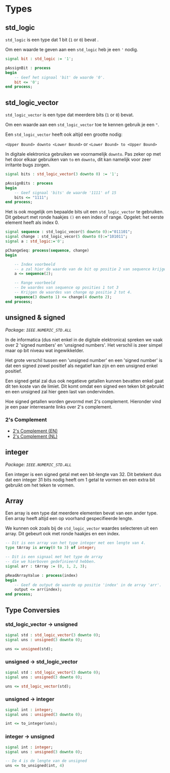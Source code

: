 # Types
## std_logic
`std_logic` is een type dat 1 bit (`1` or `0`) bevat .

Om een waarde te geven aan een `std_logic` heb je een `'` nodig.

```vhdl
signal bit : std_logic := '1';

pAssignBit : process
begin
    -- Geef het signaal 'bit' de waarde '0'.
    bit <= '0';
end process;

```

## std_logic_vector

`std_logic_vector` is een type dat meerdere bits (`1` or `0`) bevat.

Om een waarde aan een `std_logic_vector` toe te kennen gebruik je een `"`.

Een `std_logic_vector` heeft ook altijd een grootte nodig:

`<Upper Bound> downto <Lower Bound>` or `<Lower Bound> to <Upper Bound>`

In digitale elektronica gebruiken we voornamelijk `downto`. Pas zeker op met het door elkaar gebruiken van `to` en `downto`, dit kan namelijk voor zeer irritante bugs zorgen.

```vhdl
signal bits : std_logic_vector(3 downto 0) := '1';

pAssignBits : process
begin
    -- Geef signaal 'bits' de waarde '1111' of 15
    bits <= "1111";
end process;

```

Het is ook mogelijk om bepaalde bits uit een `std_logic_vector` te gebruiken. Dit gebeurt met ronde haakjes `()` en een index of range.
Opgelet: het eerste element heeft als index 0.
```vhdl
signal sequence : std_logic_vecor(5 downto 0):="011101";
signal change : std_logic_vecor(5 downto 0):="101011";
signal a : std_logic:='0';

pChangeSeq: process(sequence, change)
begin

    -- Index voorbeeld
    -- a zal hier de waarde van de bit op positie 2 van sequence krijgen
    a <= sequence(2);

    -- Range voorbeeld
    -- De waardes van sequence op posities 1 tot 3
    -- Krijgen de waardes van change op positie 2 tot 4.
    sequence(3 downto 1) <= change(4 downto 2);
end process;
```

## unsigned & signed
*Package: `IEEE.NUMERIC_STD.ALL`*

In de informatica (dus niet enkel in de digitale elektronica) spreken we vaak over 2 'signed numbers' en 'unsigned numbers'. Het verschil is zeer simpel maar op bit niveau wat ingewikkelder.

Het grote verschil tussen een 'unsigned number' en een 'signed number' is dat een signed zowel positief als negatief kan zijn en een unsigned enkel positief.

Een signed getal zal dus ook negatieve getallen kunnen bevatten enkel gaat dit ten koste van de limiet. Dit komt omdat een signed een teken bit gebruikt en een unsigned zal hier geen last van ondervinden.

Hoe signed getallen worden gevormd met 2's complement. Hieronder vind je een paar interresante links over 2's complement.

### 2's Complement
* [2's Complement (EN)](https://en.wikipedia.org/wiki/Two%27s_complement)
* [2's Complement (NL)](https://nl.wikipedia.org/wiki/Two%27s_complement)

## integer
*Package: `IEEE.NUMERIC_STD.ALL`*

Een integer is een signed getal met een bit-lengte van 32. Dit betekent dus dat een integer 31 bits nodig heeft om 1 getal te vormen en een extra bit gebruikt om het teken te vormen.

## Array
Een array is een type dat meerdere elementen bevat van een ander type. Een array heeft altijd een op voorhand gespecifieerde lengte.


We kunnen ook zoals bij de `std_logic_vector` waardes selecteren uit een array. Dit gebeurt ook met ronde haakjes en een index.

```vhdl
-- Dit is een array van het type integer met een lengte van 4.
type tArray is array(0 to 3) of integer;

-- Dit is een signaal met het type de array 
-- die we hierboven gedefinieerd hebben.
signal arr : tArray := (0, 1, 2, 3);

pReadArrayValue : process(index)
begin
    -- Geef de output de waarde op positie 'index' in de array 'arr'.
    output <= arr(index);
end process;
```

## Type Conversies
### std_logic_vector -> unsigned
```vhdl
signal std : std_logic_vector(3 downto 0);
signal uns : unsigned(3 downto 0);

uns <= unsigned(std);
```

### unsigned -> std_logic_vector
```vhdl
signal std : std_logic_vector(3 downto 0);
signal uns : unsigned(3 downto 0);

uns <= std_logic_vector(std);
```

### unsigned -> integer
```vhdl
signal int : integer;
signal uns : unsigned(3 downto 0);

int <= to_integer(uns);
```

### integer -> unsigned
```vhdl
signal int : integer;
signal uns : unsigned(3 downto 0);

-- De 4 is de lengte van de unsigned
uns <= to_unsigned(int, 4)
```
